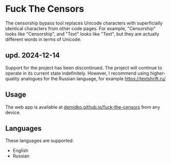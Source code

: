 # Fuck The Censors

The censorship bypass tool replaces Unicode characters with superficially identical characters from other code pages.
For example, "Censorship" looks like "Censorship", and "Text" looks like "Text", but they are actually different words
in terms of Unicode.

## upd. 2024-12-14

Support for the project has been discontinued. The project will continue to operate in its current state indefinitely. However, I recommend using higher-quality analogues for the Russian language, for example https://textshrift.ru/

## Usage

The web app is available at [demidko.github.io/fuck-the-censors](https://demidko.github.io/fuck-the-censors) from any
device.

## Languages

These languages are supported:

* English
* Russian


